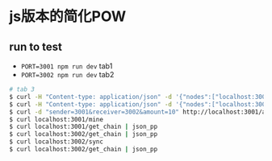 # js版本的简化POW

## run to test

* `PORT=3001 npm run dev` tab1
* `PORT=3002 npm run dev` tab2

```bash
# tab 3
$ curl -H "Content-type: application/json" -d '{"nodes":["localhost:3001", "localhost:3002"]}' localhost:3001/connect
$ curl -H "Content-type: application/json" -d '{"nodes":["localhost:3001", "localhost:3002"]}' localhost:3002/connect
$ curl -d "sender=3001&receiver=3002&amount=10" http://localhost:3001/add_transaction
$ curl localhost:3001/mine
$ curl localhost:3001/get_chain | json_pp
$ curl localhost:3002/get_chain | json_pp
$ curl localhost:3002/sync
$ curl localhost:3002/get_chain | json_pp
```